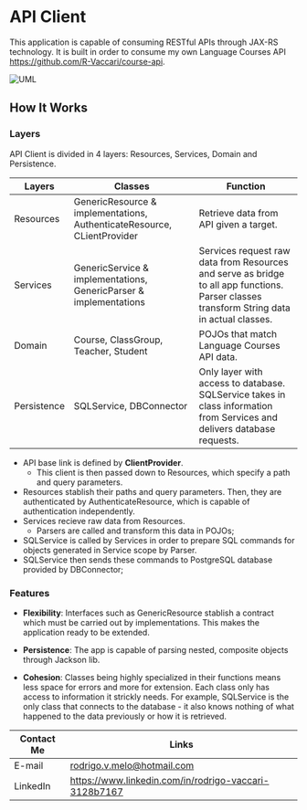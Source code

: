 # API Client
This application is capable of consuming RESTful APIs through JAX-RS technology.
It is built in order to consume my own Language Courses API https://github.com/R-Vaccari/course-api.

![UML](https://i.imgur.com/7LA27S3.jpg)

## How It Works
### Layers
API Client is divided in 4 layers: Resources, Services, Domain and Persistence.

Layers | Classes | Function
------------ | ------------- | -------------
Resources | GenericResource & implementations, AuthenticateResource, CLientProvider | Retrieve data from API given a target.
Services | GenericService & implementations, GenericParser & implementations | Services request raw data from Resources and serve as bridge to all app functions. Parser classes transform String data in actual classes.
Domain | Course, ClassGroup, Teacher, Student | POJOs that match Language Courses API data.
Persistence | SQLService, DBConnector | Only layer with access to database. SQLService takes in class information from Services and delivers database requests.

- API base link is defined by **ClientProvider**.
  - This client is then passed down to Resources, which specify a path and query parameters.
- Resources stablish their paths and query parameters. Then, they are authenticated by AuthenticateResource, which is capable of authentication independently.
- Services recieve raw data from Resources.
  - Parsers are called and transform this data in POJOs;
- SQLService is called by Services in order to prepare SQL commands for objects generated in Service scope by Parser.
- SQLService then sends these commands to PostgreSQL database provided by DBConnector;


### Features
- **Flexibility**: Interfaces such as GenericResource stablish a contract which must be carried out by implementations.
This makes the application ready to be extended.

- **Persistence**: The app is capable of parsing nested, composite objects through Jackson lib.

- **Cohesion**: Classes being highly specialized in their functions means less space for errors and more for extension. Each class only has access to information it strickly needs. For example, SQLService is the only class that connects to the database - it also knows nothing of what happened to the data previously or how it is retrieved.


Contact Me | Links
------------ | -------------
E-mail | rodrigo.v.melo@hotmail.com
LinkedIn | https://www.linkedin.com/in/rodrigo-vaccari-3128b7167
